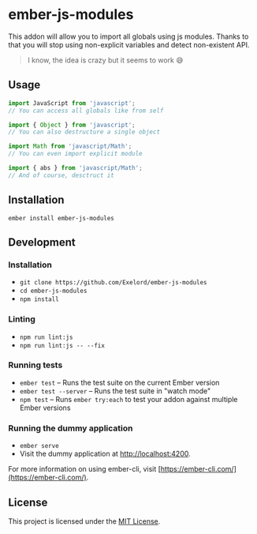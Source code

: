 # ember-js-modules

This addon will allow you to import all globals using js modules.
Thanks to that you will stop using non-explicit variables and detect non-existent API.

> I know, the idea is crazy but it seems to work 😅

## Usage

```js
import JavaScript from 'javascript';
// You can access all globals like from self
```

```js
import { Object } from 'javascript';
// You can also destructure a single object
```

```js
import Math from 'javascript/Math';
// You can even import explicit module
```

```js
import { abs } from 'javascript/Math';
// And of course, desctruct it
```

## Installation
`ember install ember-js-modules`

## Development

### Installation

* `git clone https://github.com/Exelord/ember-js-modules`
* `cd ember-js-modules`
* `npm install`

### Linting

* `npm run lint:js`
* `npm run lint:js -- --fix`

### Running tests

* `ember test` – Runs the test suite on the current Ember version
* `ember test --server` – Runs the test suite in "watch mode"
* `npm test` – Runs `ember try:each` to test your addon against multiple Ember versions

### Running the dummy application

* `ember serve`
* Visit the dummy application at [http://localhost:4200](http://localhost:4200).

For more information on using ember-cli, visit [https://ember-cli.com/](https://ember-cli.com/).

License
------------------------------------------------------------------------------

This project is licensed under the [MIT License](LICENSE.md).
